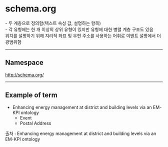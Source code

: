 # schema.org

&#45; 두 계층으로 정의함(텍스트 속성 값, 설명하는 항목) <br/>
&#45; 각 유형에는 한 개 이상의 상위 유형이 있지만 유형에 대한 병렬 계층 구조도 있음 <br/>
위치를 설명하기 위해 지리적 좌표 및 우편 주소를 사용하는 어휘로 이벤트 설명에서 더 광범위함

---
## Namespace

http://schema.org/

---

## Example of term

- Enhancing energy management at district and building levels via an EM-KPI ontology
	- Event
	- Postal Address

출처 :  Enhancing energy management at district and building levels via an EM-KPI ontology